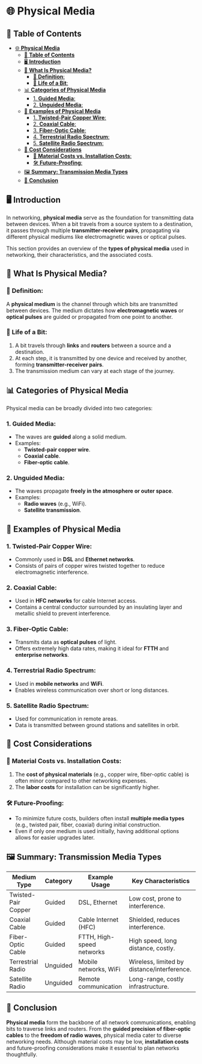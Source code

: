 # 🌐 **Physical Media**

## 📑 **Table of Contents**
- [🌐 **Physical Media**](#-physical-media)
  - [📑 **Table of Contents**](#-table-of-contents)
  - [🖥️ **Introduction**](#️-introduction)
  - [📌 **What Is Physical Media?**](#-what-is-physical-media)
    - [🌟 **Definition**:](#-definition)
    - [🧩 **Life of a Bit**:](#-life-of-a-bit)
  - [📊 **Categories of Physical Media**](#-categories-of-physical-media)
    - [1. **Guided Media**:](#1-guided-media)
    - [2. **Unguided Media**:](#2-unguided-media)
  - [🧩 **Examples of Physical Media**](#-examples-of-physical-media)
    - [1. **Twisted-Pair Copper Wire**:](#1-twisted-pair-copper-wire)
    - [2. **Coaxial Cable**:](#2-coaxial-cable)
    - [3. **Fiber-Optic Cable**:](#3-fiber-optic-cable)
    - [4. **Terrestrial Radio Spectrum**:](#4-terrestrial-radio-spectrum)
    - [5. **Satellite Radio Spectrum**:](#5-satellite-radio-spectrum)
  - [💸 **Cost Considerations**](#-cost-considerations)
    - [🌟 **Material Costs vs. Installation Costs**:](#-material-costs-vs-installation-costs)
    - [🛠️ **Future-Proofing**:](#️-future-proofing)
  - [🖼️ **Summary: Transmission Media Types**](#️-summary-transmission-media-types)
  - [🚀 **Conclusion**](#-conclusion)


## 🖥️ **Introduction**
In networking, **physical media** serve as the foundation for transmitting data between devices. When a bit travels from a source system to a destination, it passes through multiple **transmitter-receiver pairs**, propagating via different physical mediums like electromagnetic waves or optical pulses.  

This section provides an overview of the **types of physical media** used in networking, their characteristics, and the associated costs.

## 📌 **What Is Physical Media?**

### 🌟 **Definition**:
A **physical medium** is the channel through which bits are transmitted between devices. The medium dictates how **electromagnetic waves** or **optical pulses** are guided or propagated from one point to another.  

### 🧩 **Life of a Bit**:
1. A bit travels through **links** and **routers** between a source and a destination.  
2. At each step, it is transmitted by one device and received by another, forming **transmitter-receiver pairs**.  
3. The transmission medium can vary at each stage of the journey.  

## 📊 **Categories of Physical Media**

Physical media can be broadly divided into two categories:

### 1. **Guided Media**:
- The waves are **guided** along a solid medium.  
- Examples:  
  - **Twisted-pair copper wire**.  
  - **Coaxial cable**.  
  - **Fiber-optic cable**.

### 2. **Unguided Media**:
- The waves propagate **freely in the atmosphere or outer space**.  
- Examples:  
  - **Radio waves** (e.g., WiFi).  
  - **Satellite transmission**.

## 🧩 **Examples of Physical Media**

### 1. **Twisted-Pair Copper Wire**:
- Commonly used in **DSL** and **Ethernet networks**.  
- Consists of pairs of copper wires twisted together to reduce electromagnetic interference.  

### 2. **Coaxial Cable**:
- Used in **HFC networks** for cable Internet access.  
- Contains a central conductor surrounded by an insulating layer and metallic shield to prevent interference.  

### 3. **Fiber-Optic Cable**:
- Transmits data as **optical pulses** of light.  
- Offers extremely high data rates, making it ideal for **FTTH** and **enterprise networks**.  

### 4. **Terrestrial Radio Spectrum**:
- Used in **mobile networks** and **WiFi**.  
- Enables wireless communication over short or long distances.  

### 5. **Satellite Radio Spectrum**:
- Used for communication in remote areas.  
- Data is transmitted between ground stations and satellites in orbit.


## 💸 **Cost Considerations**

### 🌟 **Material Costs vs. Installation Costs**:
1. The **cost of physical materials** (e.g., copper wire, fiber-optic cable) is often minor compared to other networking expenses.  
2. The **labor costs** for installation can be significantly higher.  

### 🛠️ **Future-Proofing**:
- To minimize future costs, builders often install **multiple media types** (e.g., twisted pair, fiber, coaxial) during initial construction.  
- Even if only one medium is used initially, having additional options allows for easier upgrades later.

## 🖼️ **Summary: Transmission Media Types**
| **Medium Type**        | **Category**      | **Example Usage**                | **Key Characteristics**                  |
|-------------------------|-------------------|-----------------------------------|-------------------------------------------|
| Twisted-Pair Copper     | Guided           | DSL, Ethernet                    | Low cost, prone to interference.          |
| Coaxial Cable           | Guided           | Cable Internet (HFC)             | Shielded, reduces interference.           |
| Fiber-Optic Cable       | Guided           | FTTH, High-speed networks        | High speed, long distance, costly.        |
| Terrestrial Radio       | Unguided         | Mobile networks, WiFi            | Wireless, limited by distance/interference.|
| Satellite Radio         | Unguided         | Remote communication             | Long-range, costly infrastructure.        |


## 🚀 **Conclusion**
**Physical media** form the backbone of all network communications, enabling bits to traverse links and routers. From the **guided precision of fiber-optic cables** to the **freedom of radio waves**, physical media cater to diverse networking needs. Although material costs may be low, **installation costs** and future-proofing considerations make it essential to plan networks thoughtfully.

